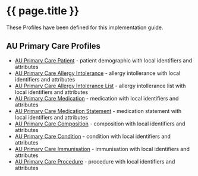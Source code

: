 # {{ page.title }}

These Profiles have been defined for this implementation guide.

## AU Primary Care Profiles

* [AU Primary Care Patient](StructureDefinition-au-primarycarepatient.html) - patient demographic with local identifiers and attributes
* [AU Primary Care Allergy Intolerance](StructureDefinition-au-primarycareallergyintolerance.html) - allergy intollerance with local identifiers and attributes
* [AU Primary Care Allergy Intolerance List](StructureDefinition-au-primarycareallergyintolerancelist.html) - allergy intollerance list with local identifiers and attributes
* [AU Primary Care Medication](StructureDefinition-au-primarycaremedication.html) - medication with local identifiers and attributes
* [AU Primary Care Medication Statement](StructureDefinition-au-primarycaremedicationstatement.html) - medication statement with local identifiers and attributes
* [AU Primary Care Composition](StructureDefinition-au-primarycarecomposition.html) - composition with local identifiers and attributes
* [AU Primary Care Condition](StructureDefinition-au-primarycarecondition.html) - condition with local identifiers and attributes
* [AU Primary Care Immunisation](StructureDefinition-au-primarycareimmunisation.html) - immunisation with local identifiers and attributes
* [AU Primary Care Procedure](StructureDefinition-au-primarycareprocedure.html) - procedure with local identifiers and attributes


